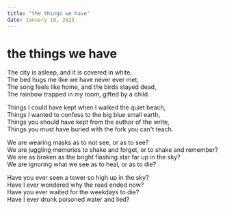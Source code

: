 ```yaml
---
title: "the things we have"
date: January 10, 2025
---
```


# the things we have

The city is asleep, and it is covered in white,  
The bed hugs me like we have never ever met,  
The song feels like home, and the birds stayed dead,  
The rainbow trapped in my room, gifted by a child.

Things I could have kept when I walked the quiet beach,  
Things I wanted to confess to the big blue small earth,  
Things you should have kept from the author of the write,  
Things you must have buried with the fork you can't teach.

We are wearing masks as to not see, or as to see?  
We are juggling memories to shake and forget, or to shake and remember?  
We are as broken as the bright flashing star far up in the sky?  
We are ignoring what we see as to heal, or as to die?

Have you ever seen a tower so high up in the sky?  
Have I ever wondered why the road ended now?  
Have you ever waited for the weekdays to die?  
Have I ever drunk poisoned water and lied?
